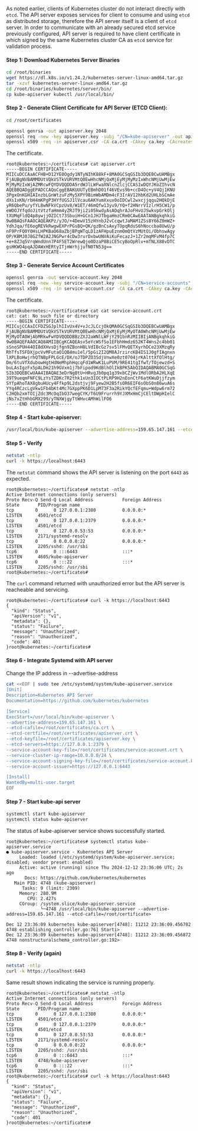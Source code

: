 As noted earlier, clients of Kubernetes cluster do not interact directly with `etcd`. The API server exposes services for client to consume and using `etcd` as distributed storage, therefore the API server itself is a client of `etcd` server. In order to communicate with an already secured etcd service previously configured, API server is required to have client certificate in which signed by the same Kubernetes cluster CA as `etcd` service for validation process.

#### Step 1: Download Kubernetes Server Binaries
```sh
cd /root/binaries
wget https://dl.k8s.io/v1.24.2/kubernetes-server-linux-amd64.tar.gz
tar -xzvf kubernetes-server-linux-amd64.tar.gz
cd /root/binaries/kubernetes/server/bin/
cp kube-apiserver kubectl /usr/local/bin/
```

#### Step 2 - Generate Client Certificate for API Server (ETCD Client):
```sh
cd /root/certificates
```
```sh
openssl genrsa -out apiserver.key 2048
openssl req -new -key apiserver.key -subj "/CN=kube-apiserver" -out apiserver.csr
openssl x509 -req -in apiserver.csr -CA ca.crt -CAkey ca.key -CAcreateserial -out apiserver.crt -extensions v3_req  -days 1000
```
The certificate.
```
root@kubernetes:~/certificates# cat apiserver.crt 
-----BEGIN CERTIFICATE-----
MIICuDCCAaACFHB+D12YE0Ogdy1NTyNIhK88kF+8MA0GCSqGSIb3DQEBCwUAMBgx
FjAUBgNVBAMMDUtVQkVSTkVURVMtQ0EwHhcNMjQxMjEyMjMyMzIxWhcNMjUwMjEw
MjMyMzIxWjAZMRcwFQYDVQQDDA5rdWJlLWFwaXNlcnZlcjCCASIwDQYJKoZIhvcN
AQEBBQADggEPADCCAQoCggEBAKUUUTyEBmhD01f46VEvs9b+ccD4Oc+yV4Qj1KNU
3PgxOnKGHIAInzbLGnWtzuFzMy5XPY9BimWbAMDm4cF3IrAV12hbKd2UHLbSCmAe
dXs1xKN/rbH4mKPgP3HYfUGSJ1lVcau6AKYumXxux0oIDCwl2wxcjjqqu2HQkDjE
yR6QbePu/yfYL8wNFkVCpzUv8/W1ET/46mQfw13yu9/YQ+f2HNrrVIzlrH5CW1/p
eWOOJYfqdoJitVtzfaHmm4yZRJT9ji2i05kwdyAsAOqhrAJoFHvUJSwkvpGrkOlj
tXUMqFldQ4p8ywjjOZICt73SbuiH+GCn1JHJTbgaHmzCRm0CAwEAATANBgkqhkiG
9w0BAQsFAAOCAQEAKPz/yJO/+4DewV15zHYnbJ2vCcqwtJaMAM1ZSs8Y66Z0mWZ+
YdhJqa/fE6ogREVkRwgwEXPrPGsBQ+QK/gzBnCsAxyTOpqRduS6hNoccba8UwU/p
nF9PrFQ0Y0HsLHPKBaO68aZbjBPqWTqLD1zAFHpuEznmOmQtVzMUtOi/ObhswAgy
OP/KBMJ0J8GZfW2A2JNGPwr4cDw3rurDxbwUNVAiKuFecazJ+1Zr2mqMFvM4fp7C
+e+8ZJq5VrqWndUnn7P4F5ET2WrewQjo0DzaP8BiCE5cyBoOpRlv+mTNLX88vDTC
gsHKWO4pqAJDAWxHERtyITjmWrhjjufN0TN53g==
-----END CERTIFICATE-----
```

#### Step 3 - Generate Service Account Certificates
```sh
openssl genrsa -out service-account.key 2048
openssl req -new -key service-account.key -subj "/CN=service-accounts" -out service-account.csr
openssl x509 -req -in service-account.csr -CA ca.crt -CAkey ca.key -CAcreateserial  -out service-account.crt -days 100
```
The certificate.
```
root@kubernetes:~/certificates# cat cat service-account.crt 
cat: cat: No such file or directory
-----BEGIN CERTIFICATE-----
MIICujCCAaICFDZSGJplhIIvUx4V+vJcJLCcjOkQMA0GCSqGSIb3DQEBCwUAMBgx
FjAUBgNVBAMMDUtVQkVSTkVURVMtQ0EwHhcNMjQxMjEyMjMyOTA0WhcNMjUwMjEw
MjMyOTA0WjAbMRkwFwYDVQQDDBBzZXJ2aWNlLWFjY291bnRzMIIBIjANBgkqhkiG
9w0BAQEFAAOCAQ8AMIIBCgKCAQEAsv5eYcWSfSo1EFbhHmdz652KT4Wns2c4bb01
sSnoSPUH44OI8dXHvsDjfgn9ZBonH8LVdIBcGz7sv5lFMvQETXyrhDCe23XMzqRy
RhTfsTSFDXjpcVvMFutaO1QB4mu1el/5pGi2I2QM8AJrzircKB4IS1J0gfIAgnxn
lXPLBoHwjrhQTNBpFPLGcE/DX/oJTDPZO3SdjVnwXe0zt0704jrKAlttXfOlHtg/
Dm/6tuVfXdubowHgtHdNeMhphHqcqFd1WRwK1LuPVM/9RE41tgIfwT/TOjewzd+S
buLAsIgzFx5pALDm21h9GVxm1j7bFipod9KdBlhOlIkBPK5AbQIDAQABMA0GCSqG
SIb3DQEBCwUAA4IBAQAE3eDrNgBtU+HRvgJb0pq1g39xbCZjWv1MdlORbA2HLXqE
39T9ueqmFNFC9LzYsTZDKc7R2thk1xUn3IOCtPLRP9H2nEonCtF6atKWuDjjfzym
SYfpAhoTAX8gbuHUcy4Ffkp9L2dstjvj9Fyew2H2B5fsOR6EIF6sObS0n86wuA6s
YYq4RCzcLgVkw1Fb4bKt4Mc7GXppPK6D1LpM73F3a2RikYQcfEFqmu+Wdpw6rm72
CJHQb2xmTOIjZdc3McOqIbO37wegCYK/T6U9Frurrh9YJXMxHmCjCEltDWpHIelC
jNs7xZtHhbGMX299/yTNXWjgyTtWHvcAMhWilFO6
-----END CERTIFICATE-----
```
#### Step 4 - Start kube-apiserver:
```sh
/usr/local/bin/kube-apiserver --advertise-address=159.65.147.161 --etcd-cafile=/root/certificates/ca.crt --etcd-certfile=/root/certificates/apiserver.crt --etcd-keyfile=/root/certificates/apiserver.key --service-cluster-ip-range 10.0.0.0/24 --service-account-issuer=https://127.0.0.1:6443 --service-account-key-file=/root/certificates/service-account.crt --service-account-signing-key-file=/root/certificates/service-account.key --etcd-servers=https://127.0.0.1:2379
```
#### Step 5 - Verify

```sh
netstat -ntlp
curl -k https://localhost:6443
```
The `netstat` command shows the API server is listening on the port `6443` as expected.
```
root@kubernetes:~/certificates# netstat -ntlp
Active Internet connections (only servers)
Proto Recv-Q Send-Q Local Address           Foreign Address         State       PID/Program name    
tcp        0      0 127.0.0.1:2380          0.0.0.0:*               LISTEN      4501/etcd           
tcp        0      0 127.0.0.1:2379          0.0.0.0:*               LISTEN      4501/etcd           
tcp        0      0 127.0.0.53:53           0.0.0.0:*               LISTEN      2171/systemd-resolv 
tcp        0      0 0.0.0.0:22              0.0.0.0:*               LISTEN      2205/sshd: /usr/sbi 
tcp6       0      0 :::6443                 :::*                    LISTEN      4605/kube-apiserver 
tcp6       0      0 :::22                   :::*                    LISTEN      2205/sshd: /usr/sbi 
root@kubernetes:~/certificates# 
```
The `curl` command returned with unauthorized error but the API server is reacheable and servicing.
```
root@kubernetes:~/certificates# curl -k https://localhost:6443
{
  "kind": "Status",
  "apiVersion": "v1",
  "metadata": {},
  "status": "Failure",
  "message": "Unauthorized",
  "reason": "Unauthorized",
  "code": 401
}root@kubernetes:~/certificates# 
```

#### Step 6 - Integrate Systemd with API server

Change the IP address in --advertise-address

```sh
cat <<EOF | sudo tee /etc/systemd/system/kube-apiserver.service
[Unit]
Description=Kubernetes API Server
Documentation=https://github.com/kubernetes/kubernetes

[Service]
ExecStart=/usr/local/bin/kube-apiserver \
--advertise-address=159.65.147.161 \
--etcd-cafile=/root/certificates/ca.crt \
--etcd-certfile=/root/certificates/apiserver.crt \
--etcd-keyfile=/root/certificates/apiserver.key \
--etcd-servers=https://127.0.0.1:2379 \
--service-account-key-file=/root/certificates/service-account.crt \
--service-cluster-ip-range=10.0.0.0/24 \
--service-account-signing-key-file=/root/certificates/service-account.key \
--service-account-issuer=https://127.0.0.1:6443 

[Install]
WantedBy=multi-user.target
EOF
```

#### Step 7 - Start kube-api server
```sh
systemctl start kube-apiserver
systemctl status kube-apiserver
```
The status of kube-apiserver service shows successfully started.
```
root@kubernetes:~/certificates# systemctl status kube-apiserver.service 
● kube-apiserver.service - Kubernetes API Server
     Loaded: loaded (/etc/systemd/system/kube-apiserver.service; disabled; vendor preset: enabled)
     Active: active (running) since Thu 2024-12-12 23:36:06 UTC; 2s ago
       Docs: https://github.com/kubernetes/kubernetes
   Main PID: 4748 (kube-apiserver)
      Tasks: 9 (limit: 2309)
     Memory: 280.9M
        CPU: 2.427s
     CGroup: /system.slice/kube-apiserver.service
             └─4748 /usr/local/bin/kube-apiserver --advertise-address=159.65.147.161 --etcd-cafile=/root/certificate>

Dec 12 23:36:09 kubernetes kube-apiserver[4748]: I1212 23:36:09.456782    4748 establishing_controller.go:76] Starti>
Dec 12 23:36:09 kubernetes kube-apiserver[4748]: I1212 23:36:09.456872    4748 nonstructuralschema_controller.go:192>
```
#### Step 8 - Verify (again)

```sh
netstat -ntlp
curl -k https://localhost:6443
```
Same result shown indicating the service is running properly.
```
root@kubernetes:~/certificates# netstat -ntlp
Active Internet connections (only servers)
Proto Recv-Q Send-Q Local Address           Foreign Address         State       PID/Program name    
tcp        0      0 127.0.0.1:2380          0.0.0.0:*               LISTEN      4501/etcd           
tcp        0      0 127.0.0.1:2379          0.0.0.0:*               LISTEN      4501/etcd           
tcp        0      0 127.0.0.53:53           0.0.0.0:*               LISTEN      2171/systemd-resolv 
tcp        0      0 0.0.0.0:22              0.0.0.0:*               LISTEN      2205/sshd: /usr/sbi 
tcp6       0      0 :::6443                 :::*                    LISTEN      4748/kube-apiserver 
tcp6       0      0 :::22                   :::*                    LISTEN      2205/sshd: /usr/sbi 
root@kubernetes:~/certificates# curl -k https://localhost:6443
{
  "kind": "Status",
  "apiVersion": "v1",
  "metadata": {},
  "status": "Failure",
  "message": "Unauthorized",
  "reason": "Unauthorized",
  "code": 401
}root@kubernetes:~/certificates# 
```